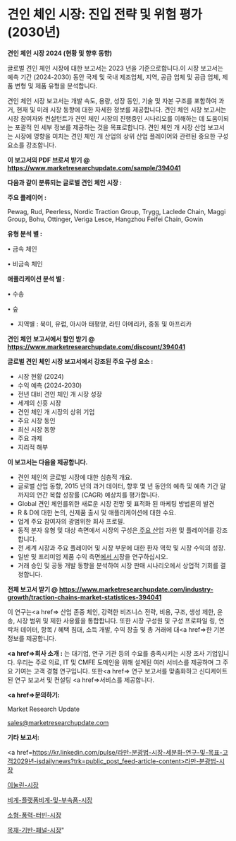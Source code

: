 # 견인 체인 시장: 진입 전략 및 위험 평가(2030년)

<strong>견인 체인 시장 2024 (현황 및 향후 동향)</strong>

글로벌 견인 체인 시장에 대한 보고서는 2023 년을 기준으로합니다.이 시장 보고서는 예측 기간 (2024-2030) 동안 국제 및 국내 제조업체, 지역, 공급 업체 및 공급 업체, 제품 변형 및 제품 유형을 분석합니다.

견인 체인 시장 보고서는 개발 속도, 용량, 성장 동인, 기술 및 자본 구조를 포함하여 과거, 현재 및 미래 시장 동향에 대한 자세한 정보를 제공합니다. 견인 체인 시장 보고서는 시장 참여자와 컨설턴트가 견인 체인 시장의 진행중인 시나리오를 이해하는 데 도움이되는 포괄적 인 세부 정보를 제공하는 것을 목표로합니다. 견인 체인 개 시장 산업 보고서는 시장에 영향을 미치는 견인 체인 개 산업의 상위 산업 플레이어와 관련된 중요한 구성 요소를 강조합니다.



<strong>이 보고서의 PDF 브로셔 받기 @ <a href=https://www.marketresearchupdate.com/sample/394041>https://www.marketresearchupdate.com/sample/394041</a></strong>



<strong>다음과 같이 분류되는 글로벌 견인 체인 시장 :</strong>



<strong>주요 플레이어 :</strong>

Pewag, Rud, Peerless, Nordic Traction Group, Trygg, Laclede Chain, Maggi Group, Bohu, Ottinger, Veriga Lesce, Hangzhou Feifei Chain, Gowin



<strong>유형 분석 별 :</strong>

• 금속 체인

• 비금속 체인



<strong>애플리케이션 분석 별 :</strong>

• 수송

• 숲

<ul>
  <li>지역별 : 북미, 유럽, 아시아 태평양, 라틴 아메리카, 중동 및 아프리카</li>
</ul>


<strong>견인 체인 보고서에서 할인 받기 @ <a href=https://www.marketresearchupdate.com/discount/394041>https://www.marketresearchupdate.com/discount/394041</a></strong>



<strong>글로벌 견인 체인 시장 보고서에서 강조된 주요 구성 요소 :</strong>
<ul>
  <li>시장 현황 (2024)</li>
  <li>수익 예측 (2024-2030)</li>
  <li>전년 대비 견인 체인 개 시장 성장</li>
  <li>세계의 신흥 시장</li>
  <li>견인 체인 개 시장의 상위 기업</li>
  <li>주요 시장 동인</li>
  <li>최신 시장 동향</li>
  <li>주요 과제</li>
  <li>지리적 해부</li>
</ul>


<strong>이 보고서는 다음을 제공합니다.</strong>
<ul>
  <li>견인 체인의 글로벌 시장에 대한 심층적 개요.</li>
  <li>글로벌 산업 동향, 2015 년의 과거 데이터, 향후 몇 년 동안의 예측 및 예측 기간 말까지의 연간 복합 성장률 (CAGR) 예상치를 평가합니다.</li>
  <li>Global 견인 체인를위한 새로운 시장 전망 및 표적화 된 마케팅 방법론의 발견</li>
  <li>R &amp; D에 대한 논의, 신제품 출시 및 애플리케이션에 대한 수요.</li>
  <li>업계 주요 참여자의 광범위한 회사 프로필.</li>
  <li>동적 분자 유형 및 대상 측면에서 시장의 구성은<a href=> 주요 산</a>업 자원 및 플레이어를 강조합니다.</li>
  <li>전 세계 시장과 주요 플레이어 및 시장 부문에 대한 환자 역학 및 시장 수익의 성장.</li>
  <li>일반 및 프리미엄 제품 수익 측면<a href=>에서 시</a>장을 연구하십시오.</li>
  <li>거래 승인 및 공동 개발 동향을 분석하여 시장 판매 시나리오에서 상업적 기회를 결정합니다.</li>
</ul>



<strong>전체 보고서 받기 @ <a href=https://www.marketresearchupdate.com/industry-growth/traction-chains-market-statistices-394041>https://www.marketresearchupdate.com/industry-growth/traction-chains-market-statistices-394041</a></strong>

이 연구는<a href=> 산업 존중</a> 체인, 강력한 비즈니스 전략, 비용, 구조, 생성 제한, 운송, 시장 범위 및 제한 사용률을 통합합니다. 또한 시장 구성원 및 구성 프로파일 링, 연락처 데이터, 항목 / 혜택 침대, 소득 개발, 수익 창출 및 총 거래에 대<a href=>한 기본 </a>정보를 제공합니다.



<strong><a href=>회사 소</a>개 :</strong>
는 대기업, 연구 기관 등의 수요를 충족시키는 시장 조사 기업입니다. 우리는 주로 의료, IT 및 CMFE 도메인을 위해 설계된 여러 서비스를 제공하며 그 주요 기여는 고객 경험 연구입니다. 또한<a href=> 연구 보</a>고서를 맞춤화하고 신디케이트 된 연구 보고서 및 컨설팅 <a href=>서비스</a>를 제공합니다.



<strong><a href=>문의하기:</a></strong>

Market Research Update

sales@marketresearchupdate.com



<strong>기타 보고서:</strong>

<a href=https://kr.linkedin.com/pulse/라만-분광법-시장-세분화-연구-및-목표-고객2029년-isdailynews?trk=public_post_feed-article-content>라만-분광법-시장</a>

<a href=https://www.linkedin.com/pulse/이눌린-시장-경쟁-분석-및-성장-잠재력-2029-data-dive-diaries-24-analysis/>이눌린-시장</a>

<a href=https://www.linkedin.com/pulse/비계-플랫폼비계-및-부속품-시장-세분화-연구-목표-고객2029년-trendsetters-talk-360-analysis-muhnf/>비계-플랫폼비계-및-부속품-시장</a>

<a href=https://www.linkedin.com/pulse/소형-풍력-터빈-시장-진입-전략-및-위험-평가2029년-market-matrix-musings-analysis-okhrf/>소형-풍력-터빈-시장</a>

<a href=https://www.linkedin.com/pulse/목재-기반-패널-시장-진입-전략-및-위험-평가2030년-survey-spotlight-pro-24-analysis-u7btc/>목재-기반-패널-시장</a>"
